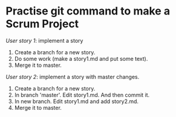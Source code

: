 Practise git command to make a Scrum Project
===========================================

*User story 1*: implement a story
 1. Create a branch for a new story.
 2. Do some work (make a story1.md and put some text).
 3. Merge it to master.

*User story 2*: implement a story with master changes.
 1. Create a branch for a new story.
 2. In branch 'master'. Edit story1.md. And then commit it.
 3. In new branch. Edit story1.md and add story2.md.
 4. Merge it to master.